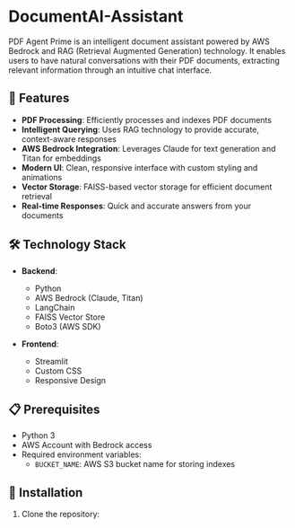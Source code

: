 # DocumentAI-Assistant

PDF Agent Prime is an intelligent document assistant powered by AWS Bedrock and RAG (Retrieval Augmented Generation) technology. It enables users to have natural conversations with their PDF documents, extracting relevant information through an intuitive chat interface.

## 🚀 Features

- **PDF Processing**: Efficiently processes and indexes PDF documents
- **Intelligent Querying**: Uses RAG technology to provide accurate, context-aware responses
- **AWS Bedrock Integration**: Leverages Claude for text generation and Titan for embeddings
- **Modern UI**: Clean, responsive interface with custom styling and animations
- **Vector Storage**: FAISS-based vector storage for efficient document retrieval
- **Real-time Responses**: Quick and accurate answers from your documents

## 🛠️ Technology Stack

- **Backend**:
  - Python
  - AWS Bedrock (Claude, Titan)
  - LangChain
  - FAISS Vector Store
  - Boto3 (AWS SDK)

- **Frontend**:
  - Streamlit
  - Custom CSS
  - Responsive Design

## 📋 Prerequisites

- Python 3
- AWS Account with Bedrock access
- Required environment variables:
  - `BUCKET_NAME`: AWS S3 bucket name for storing indexes

## 🔧 Installation

1. Clone the repository:
